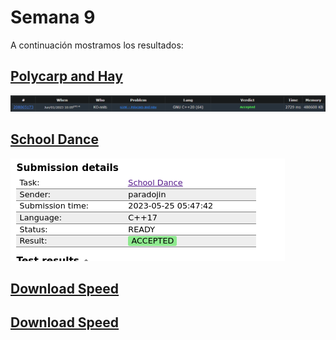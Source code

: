 # Semana 9

A continuación mostramos los resultados:

## [Polycarp and Hay](https://github.com/Konnits/INF349-Programacion-competitiva/blob/master/W10/polycarp_and_hay.cpp)
![Polycarp and Hay](https://github.com/Konnits/INF349-Programacion-competitiva/blob/master/W10/Images/polycarp_and_hay.png)

## [School Dance](https://github.com/Konnits/INF349-Programacion-competitiva/blob/master/W10/school_dance.cpp)
![School Dance](https://github.com/Konnits/INF349-Programacion-competitiva/blob/master/W10/Images/school_dance.png)

## [Download Speed](https://github.com/Konnits/INF349-Programacion-competitiva/blob/master/W10/dowload_speed.cpp)
## [Download Speed](https://github.com/Konnits/INF349-Programacion-competitiva/blob/master/W10/Images/dowload_speed.png)